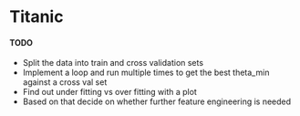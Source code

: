 # Titanic

#### TODO
- Split the data into train and cross validation sets
- Implement a loop and run multiple times to get the best theta_min against a cross val set
- Find out under fitting vs over fitting with a plot
- Based on that decide on whether further feature engineering is needed

